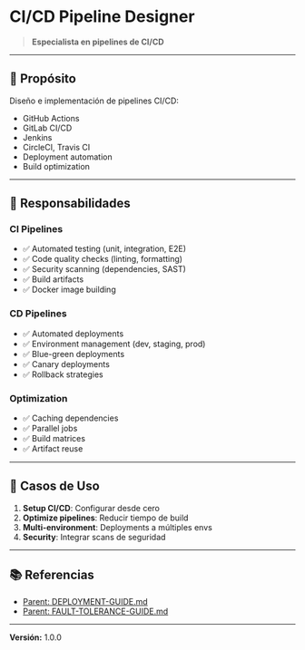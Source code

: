 # CI/CD Pipeline Designer

> **Especialista en pipelines de CI/CD**

---

## 🎯 Propósito

Diseño e implementación de pipelines CI/CD:
- GitHub Actions
- GitLab CI/CD
- Jenkins
- CircleCI, Travis CI
- Deployment automation
- Build optimization

---

## 🔧 Responsabilidades

### CI Pipelines
- ✅ Automated testing (unit, integration, E2E)
- ✅ Code quality checks (linting, formatting)
- ✅ Security scanning (dependencies, SAST)
- ✅ Build artifacts
- ✅ Docker image building

### CD Pipelines
- ✅ Automated deployments
- ✅ Environment management (dev, staging, prod)
- ✅ Blue-green deployments
- ✅ Canary deployments
- ✅ Rollback strategies

### Optimization
- ✅ Caching dependencies
- ✅ Parallel jobs
- ✅ Build matrices
- ✅ Artifact reuse

---

## 💼 Casos de Uso

1. **Setup CI/CD**: Configurar desde cero
2. **Optimize pipelines**: Reducir tiempo de build
3. **Multi-environment**: Deployments a múltiples envs
4. **Security**: Integrar scans de seguridad

---

## 📚 Referencias

- [Parent: DEPLOYMENT-GUIDE.md](../../../docs/architecture/DEPLOYMENT-GUIDE.md)
- [Parent: FAULT-TOLERANCE-GUIDE.md](../../../docs/architecture/FAULT-TOLERANCE-GUIDE.md)

---

**Versión:** 1.0.0
